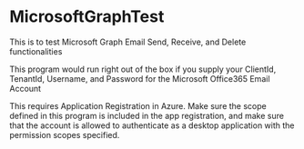 # MicrosoftGraphTest
This is to test Microsoft Graph Email Send, Receive, and Delete functionalities

This program would run right out of the box if you supply your ClientId, TenantId, Username, and Password for the Microsoft Office365 Email Account

This requires Application Registration in Azure. Make sure the scope defined in this program is included in the app registration, and make sure that the 
account is allowed to authenticate as a desktop application with the permission scopes specified.
